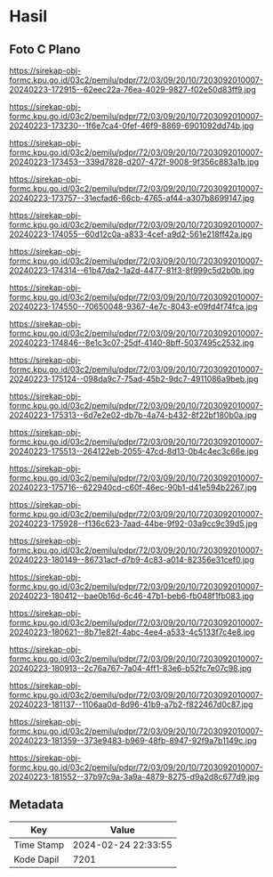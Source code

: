 # Hasil

## Foto C Plano

https://sirekap-obj-formc.kpu.go.id/03c2/pemilu/pdpr/72/03/09/20/10/7203092010007-20240223-172915--62eec22a-76ea-4029-9827-f02e50d83ff9.jpg

https://sirekap-obj-formc.kpu.go.id/03c2/pemilu/pdpr/72/03/09/20/10/7203092010007-20240223-173230--1f6e7ca4-0fef-46f9-8869-6901092dd74b.jpg

https://sirekap-obj-formc.kpu.go.id/03c2/pemilu/pdpr/72/03/09/20/10/7203092010007-20240223-173453--339d7828-d207-472f-9008-9f356c883a1b.jpg

https://sirekap-obj-formc.kpu.go.id/03c2/pemilu/pdpr/72/03/09/20/10/7203092010007-20240223-173757--31ecfad6-66cb-4765-af44-a307b8699147.jpg

https://sirekap-obj-formc.kpu.go.id/03c2/pemilu/pdpr/72/03/09/20/10/7203092010007-20240223-174055--60d12c0a-a833-4cef-a9d2-561e218ff42a.jpg

https://sirekap-obj-formc.kpu.go.id/03c2/pemilu/pdpr/72/03/09/20/10/7203092010007-20240223-174314--61b47da2-1a2d-4477-81f3-8f999c5d2b0b.jpg

https://sirekap-obj-formc.kpu.go.id/03c2/pemilu/pdpr/72/03/09/20/10/7203092010007-20240223-174550--70650048-9367-4e7c-8043-e09fd4f74fca.jpg

https://sirekap-obj-formc.kpu.go.id/03c2/pemilu/pdpr/72/03/09/20/10/7203092010007-20240223-174846--8e1c3c07-25df-4140-8bff-5037495c2532.jpg

https://sirekap-obj-formc.kpu.go.id/03c2/pemilu/pdpr/72/03/09/20/10/7203092010007-20240223-175124--098da9c7-75ad-45b2-9dc7-4911086a9beb.jpg

https://sirekap-obj-formc.kpu.go.id/03c2/pemilu/pdpr/72/03/09/20/10/7203092010007-20240223-175313--6d7e2e02-db7b-4a74-b432-8f22bf180b0a.jpg

https://sirekap-obj-formc.kpu.go.id/03c2/pemilu/pdpr/72/03/09/20/10/7203092010007-20240223-175513--264122eb-2055-47cd-8d13-0b4c4ec3c66e.jpg

https://sirekap-obj-formc.kpu.go.id/03c2/pemilu/pdpr/72/03/09/20/10/7203092010007-20240223-175716--622940cd-c60f-46ec-90b1-d41e594b2267.jpg

https://sirekap-obj-formc.kpu.go.id/03c2/pemilu/pdpr/72/03/09/20/10/7203092010007-20240223-175928--f136c623-7aad-44be-9f92-03a9cc9c39d5.jpg

https://sirekap-obj-formc.kpu.go.id/03c2/pemilu/pdpr/72/03/09/20/10/7203092010007-20240223-180149--86731acf-d7b9-4c83-a014-82356e31cef0.jpg

https://sirekap-obj-formc.kpu.go.id/03c2/pemilu/pdpr/72/03/09/20/10/7203092010007-20240223-180412--bae0b16d-6c46-47b1-beb6-fb048f1fb083.jpg

https://sirekap-obj-formc.kpu.go.id/03c2/pemilu/pdpr/72/03/09/20/10/7203092010007-20240223-180621--8b71e82f-4abc-4ee4-a533-4c5133f7c4e8.jpg

https://sirekap-obj-formc.kpu.go.id/03c2/pemilu/pdpr/72/03/09/20/10/7203092010007-20240223-180913--2c76a767-7a04-4ff1-83e6-b52fc7e07c98.jpg

https://sirekap-obj-formc.kpu.go.id/03c2/pemilu/pdpr/72/03/09/20/10/7203092010007-20240223-181137--1106aa0d-8d96-41b9-a7b2-f822467d0c87.jpg

https://sirekap-obj-formc.kpu.go.id/03c2/pemilu/pdpr/72/03/09/20/10/7203092010007-20240223-181359--373e9483-b969-48fb-8947-92f9a7b1149c.jpg

https://sirekap-obj-formc.kpu.go.id/03c2/pemilu/pdpr/72/03/09/20/10/7203092010007-20240223-181552--37b97c9a-3a9a-4879-8275-d9a2d8c677d9.jpg


## Metadata

| Key        | Value               |
| ---------- | ------------------- |
| Time Stamp | 2024-02-24 22:33:55 |
| Kode Dapil | 7201                |



